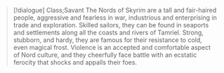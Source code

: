 >[!dialogue] Class;Savant
>The Nords of Skyrim are a tall and fair-haired people, aggressive and fearless in war, industrious and enterprising in trade and exploration. Skilled sailors, they can be found in seaports and settlements along all the coasts and rivers of Tamriel. Strong, stubborn, and hardy, they are famous for their resistance to cold, even magical frost. Violence is an accepted and comfortable aspect of Nord culture, and they cheerfully face battle with an ecstatic ferocity that shocks and appalls their foes.